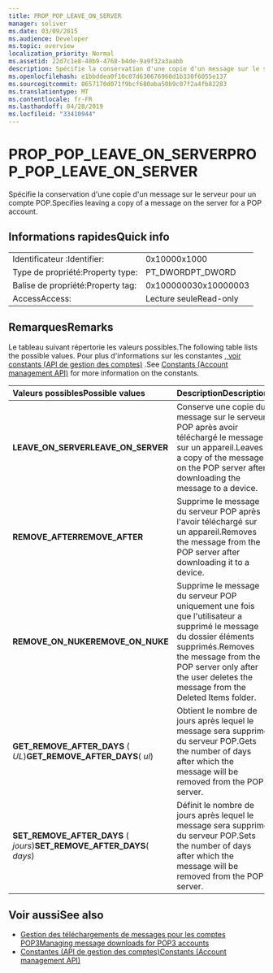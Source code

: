 ```yaml
---
title: PROP_POP_LEAVE_ON_SERVER
manager: soliver
ms.date: 03/09/2015
ms.audience: Developer
ms.topic: overview
localization_priority: Normal
ms.assetid: 22d7c1e8-48b9-4768-b4de-9a9f32a3aabb
description: Spécifie la conservation d'une copie d'un message sur le serveur pour un compte POP.
ms.openlocfilehash: e1bbddea0f10c07d630676960d1b330f6055e137
ms.sourcegitcommit: 8657170d071f9bcf680aba50b9c07f2a4fb82283
ms.translationtype: MT
ms.contentlocale: fr-FR
ms.lasthandoff: 04/28/2019
ms.locfileid: "33410944"
---
```

# <a name="proppopleaveonserver"></a><span data-ttu-id="301f0-103">PROP_POP_LEAVE_ON_SERVER</span><span class="sxs-lookup"><span data-stu-id="301f0-103">PROP_POP_LEAVE_ON_SERVER</span></span>

<span data-ttu-id="301f0-104">Spécifie la conservation d'une copie d'un message sur le serveur pour un compte POP.</span><span class="sxs-lookup"><span data-stu-id="301f0-104">Specifies leaving a copy of a message on the server for a POP account.</span></span>
  
## <a name="quick-info"></a><span data-ttu-id="301f0-105">Informations rapides</span><span class="sxs-lookup"><span data-stu-id="301f0-105">Quick info</span></span>

|||
|:-----|:-----|
|<span data-ttu-id="301f0-106">Identificateur :</span><span class="sxs-lookup"><span data-stu-id="301f0-106">Identifier:</span></span>  <br/> |<span data-ttu-id="301f0-107">0x1000</span><span class="sxs-lookup"><span data-stu-id="301f0-107">0x1000</span></span>  <br/> |
|<span data-ttu-id="301f0-108">Type de propriété:</span><span class="sxs-lookup"><span data-stu-id="301f0-108">Property type:</span></span>  <br/> |<span data-ttu-id="301f0-109">PT_DWORD</span><span class="sxs-lookup"><span data-stu-id="301f0-109">PT_DWORD</span></span>  <br/> |
|<span data-ttu-id="301f0-110">Balise de propriété:</span><span class="sxs-lookup"><span data-stu-id="301f0-110">Property tag:</span></span>  <br/> |<span data-ttu-id="301f0-111">0x10000003</span><span class="sxs-lookup"><span data-stu-id="301f0-111">0x10000003</span></span>  <br/> |
|<span data-ttu-id="301f0-112">Access</span><span class="sxs-lookup"><span data-stu-id="301f0-112">Access:</span></span>  <br/> |<span data-ttu-id="301f0-113">Lecture seule</span><span class="sxs-lookup"><span data-stu-id="301f0-113">Read-only</span></span>  <br/> |
   
## <a name="remarks"></a><span data-ttu-id="301f0-114">Remarques</span><span class="sxs-lookup"><span data-stu-id="301f0-114">Remarks</span></span>

<span data-ttu-id="301f0-115">Le tableau suivant répertorie les valeurs possibles.</span><span class="sxs-lookup"><span data-stu-id="301f0-115">The following table lists the possible values.</span></span> <span data-ttu-id="301f0-116">Pour plus d'informations sur les constantes [, voir constants (API de gestion des comptes)](constants-account-management-api.md) .</span><span class="sxs-lookup"><span data-stu-id="301f0-116">See [Constants (Account management API)](constants-account-management-api.md) for more information on the constants.</span></span> 
  
|<span data-ttu-id="301f0-117">**Valeurs possibles**</span><span class="sxs-lookup"><span data-stu-id="301f0-117">**Possible values**</span></span>|<span data-ttu-id="301f0-118">**Description**</span><span class="sxs-lookup"><span data-stu-id="301f0-118">**Description**</span></span>|
|:-----|:-----|
|<span data-ttu-id="301f0-119">**LEAVE_ON_SERVER**</span><span class="sxs-lookup"><span data-stu-id="301f0-119">**LEAVE_ON_SERVER**</span></span> <br/> |<span data-ttu-id="301f0-120">Conserve une copie du message sur le serveur POP après avoir téléchargé le message sur un appareil.</span><span class="sxs-lookup"><span data-stu-id="301f0-120">Leaves a copy of the message on the POP server after downloading the message to a device.</span></span>  <br/> |
|<span data-ttu-id="301f0-121">**REMOVE_AFTER**</span><span class="sxs-lookup"><span data-stu-id="301f0-121">**REMOVE_AFTER**</span></span> <br/> |<span data-ttu-id="301f0-122">Supprime le message du serveur POP après l'avoir téléchargé sur un appareil.</span><span class="sxs-lookup"><span data-stu-id="301f0-122">Removes the message from the POP server after downloading it to a device.</span></span>  <br/> |
|<span data-ttu-id="301f0-123">**REMOVE_ON_NUKE**</span><span class="sxs-lookup"><span data-stu-id="301f0-123">**REMOVE_ON_NUKE**</span></span> <br/> |<span data-ttu-id="301f0-124">Supprime le message du serveur POP uniquement une fois que l'utilisateur a supprimé le message du dossier éléments supprimés.</span><span class="sxs-lookup"><span data-stu-id="301f0-124">Removes the message from the POP server only after the user deletes the message from the Deleted Items folder.</span></span>  <br/> |
|<span data-ttu-id="301f0-125">**GET_REMOVE_AFTER_DAYS** ( _UL_)</span><span class="sxs-lookup"><span data-stu-id="301f0-125">**GET_REMOVE_AFTER_DAYS**( _ul_)</span></span>  <br/> |<span data-ttu-id="301f0-126">Obtient le nombre de jours après lequel le message sera supprimé du serveur POP.</span><span class="sxs-lookup"><span data-stu-id="301f0-126">Gets the number of days after which the message will be removed from the POP server.</span></span>  <br/> |
|<span data-ttu-id="301f0-127">**SET_REMOVE_AFTER_DAYS** ( _jours_)</span><span class="sxs-lookup"><span data-stu-id="301f0-127">**SET_REMOVE_AFTER_DAYS**( _days_)</span></span>  <br/> |<span data-ttu-id="301f0-128">Définit le nombre de jours après lequel le message sera supprimé du serveur POP.</span><span class="sxs-lookup"><span data-stu-id="301f0-128">Sets the number of days after which the message will be removed from the POP server.</span></span>  <br/> |
   
## <a name="see-also"></a><span data-ttu-id="301f0-129">Voir aussi</span><span class="sxs-lookup"><span data-stu-id="301f0-129">See also</span></span>

- [<span data-ttu-id="301f0-130">Gestion des téléchargements de messages pour les comptes POP3</span><span class="sxs-lookup"><span data-stu-id="301f0-130">Managing message downloads for POP3 accounts</span></span>](managing-message-downloads-for-pop3-accounts.md) 
- [<span data-ttu-id="301f0-131">Constantes (API de gestion des comptes)</span><span class="sxs-lookup"><span data-stu-id="301f0-131">Constants (Account management API)</span></span>](constants-account-management-api.md)

